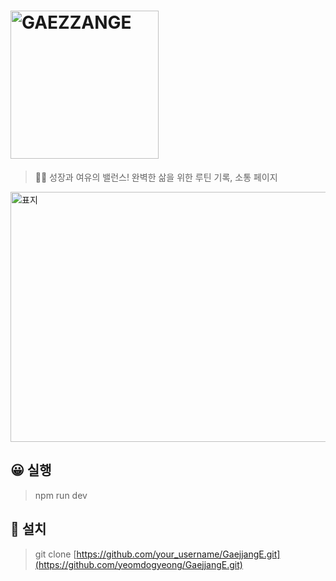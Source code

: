 

# <img width="237" alt="GAEZZANGE" src="https://github.com/user-attachments/assets/be53de3b-16ba-4629-a3b3-5f624b4380d2">

> 💪🏻 성장과 여유의 밸런스! 완벽한 삶을 위한 루틴 기록, 소통 페이지

<img src="https://github.com/user-attachments/assets/d6c1d86c-20c7-4832-9ac9-82e68541c5f5" alt="표지" style="width: 700px; height: 400px;">

## 😀 실행

> npm run dev

## 🎐 설치

> git clone [https://github.com/your_username/GaejjangE.git](https://github.com/yeomdogyeong/GaejjangE.git)
